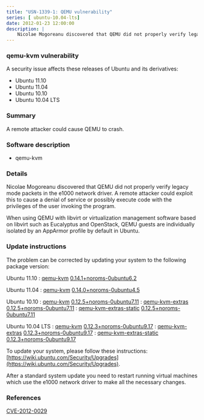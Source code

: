 ```yaml
---
title: "USN-1339-1: QEMU vulnerability"
series: [ ubuntu-10.04-lts]
date: 2012-01-23 12:00:00
description: |
    Nicolae Mogoreanu discovered that QEMU did not properly verify legacy mode packets in the e1000 network driver. A remote attacker could exploit this to cause a denial of service or possibly execute code with the privileges of the user invoking the program.
--- 
```

 
 


### qemu-kvm vulnerability

A security issue affects these releases of Ubuntu and its derivatives:

* Ubuntu 11.10
* Ubuntu 11.04
* Ubuntu 10.10
* Ubuntu 10.04 LTS

### Summary

A remote attacker could cause QEMU to crash. 

### Software description

* qemu-kvm 

### Details

Nicolae Mogoreanu discovered that QEMU did not properly verify legacy mode packets in the e1000 network driver. A remote attacker could exploit this to cause a denial of service or possibly execute code with the privileges of the user invoking the program.

When using QEMU with libvirt or virtualization management software based on libvirt such as Eucalyptus and OpenStack, QEMU guests are individually isolated by an AppArmor profile by default in Ubuntu. 

### Update instructions

The problem can be corrected by updating your system to the following package version:

Ubuntu 11.10
 : [qemu-kvm](https://launchpad.net/ubuntu/+source/qemu-kvm) <span> [0.14.1+noroms-0ubuntu6.2](https://launchpad.net/ubuntu/+source/qemu-kvm/0.14.1+noroms-0ubuntu6.2) </span> 

Ubuntu 11.04
 : [qemu-kvm](https://launchpad.net/ubuntu/+source/qemu-kvm) <span> [0.14.0+noroms-0ubuntu4.5](https://launchpad.net/ubuntu/+source/qemu-kvm/0.14.0+noroms-0ubuntu4.5) </span> 

Ubuntu 10.10
 : [qemu-kvm](https://launchpad.net/ubuntu/+source/qemu-kvm) <span> [0.12.5+noroms-0ubuntu7.11](https://launchpad.net/ubuntu/+source/qemu-kvm/0.12.5+noroms-0ubuntu7.11) </span> 
 : [qemu-kvm-extras](https://launchpad.net/ubuntu/+source/qemu-kvm) <span> [0.12.5+noroms-0ubuntu7.11](https://launchpad.net/ubuntu/+source/qemu-kvm/0.12.5+noroms-0ubuntu7.11) </span> 
 : [qemu-kvm-extras-static](https://launchpad.net/ubuntu/+source/qemu-kvm) <span> [0.12.5+noroms-0ubuntu7.11](https://launchpad.net/ubuntu/+source/qemu-kvm/0.12.5+noroms-0ubuntu7.11) </span> 

Ubuntu 10.04 LTS
 : [qemu-kvm](https://launchpad.net/ubuntu/+source/qemu-kvm) <span> [0.12.3+noroms-0ubuntu9.17](https://launchpad.net/ubuntu/+source/qemu-kvm/0.12.3+noroms-0ubuntu9.17) </span> 
 : [qemu-kvm-extras](https://launchpad.net/ubuntu/+source/qemu-kvm) <span> [0.12.3+noroms-0ubuntu9.17](https://launchpad.net/ubuntu/+source/qemu-kvm/0.12.3+noroms-0ubuntu9.17) </span> 
 : [qemu-kvm-extras-static](https://launchpad.net/ubuntu/+source/qemu-kvm) <span> [0.12.3+noroms-0ubuntu9.17](https://launchpad.net/ubuntu/+source/qemu-kvm/0.12.3+noroms-0ubuntu9.17) </span> 

To update your system, please follow these instructions: [https://wiki.ubuntu.com/Security/Upgrades](https://wiki.ubuntu.com/Security/Upgrades).

After a standard system update you need to restart running virtual machines which use the e1000 network driver to make all the necessary changes. 

### References

 
 [CVE-2012-0029](http://people.ubuntu.com/~ubuntu-security/cve/CVE-2012-0029)
 

